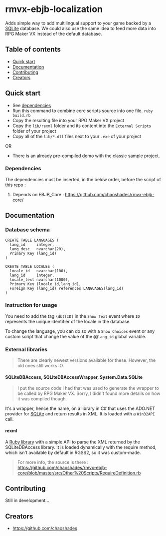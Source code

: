 # rmvx-ebjb-localization

Adds simple way to add multilingual support to your game backed by a [SQLite][url-sqlite] database. We could also use the same idea to feed more data into RPG Maker VX instead of the default database.

## Table of contents

- [Quick start](#quick-start)
- [Documentation](#documentation)
- [Contributing](#contributing)
- [Creators](#creators)

## Quick start

- See [dependencies](#dependencies)
- Run this command to combine core scripts source into one file. `ruby build.rb`
- Copy the resulting file into your RPG Maker VX project 
- Copy the `lib/rexml` folder and its content into the `External Scripts` folder of your project
- Copy all of the `lib/*.dll` files next to your `.exe` of your project

OR

- There is an already pre-compiled demo with the classic sample project.

### Dependencies

The dependencies must be inserted, in the below order, before the script of this repo :

1. Depends on EBJB_Core : <https://github.com/chaoshades/rmvx-ebjb-core/>

## Documentation

### Database schema

```text
CREATE TABLE LANGUAGES (
  lang_id     integer,
  lang_desc   nvarchar(20),
  Primary Key (lang_id)
)

CREATE TABLE LOCALES (
  locale_id   nvarchar(100),
  lang_id     integer,
  locale_text nvarchar(1000),
  Primary Key (locale_id,lang_id),
  Foreign Key (lang_id) references LANGUAGES(lang_id)
)
```

### Instruction for usage

You need to add the tag `\dbt[ID]` in the `Show Text` event where `ID` represents the unique identifier of the locale in the database. 

To change the language, you can do so with a `Show Choices` event or any custom script that change the value of the `@@lang_id` global variable.

### External libraries

> There are clearly newest versions available for these. However, the old ones still works :O.

#### SQLiteDBAccess, SQLiteDBAccessWrapper, System.Data.SQLite

> I put the source code I had that was used to generate the wrapper to be called by RPG Maker VX. Sorry, I didn't found more details on how it was compiled though.

It's a wrapper, hence the name, on a library in C# that uses the ADO.NET provider for [SQLite][url-sqlite] and return results in XML. It is loaded with a `Win32API` call. 

#### rexml

A [Ruby library](https://github.com/ruby/rexml) with a simple API to parse the XML returned by the SQLiteDBAccess library. It is loaded dynamically with the require method, which isn't available by default in RGSS2, so it was custom-made.
> For more info, the source is there : <https://github.com/chaoshades/rmvx-ebjb-core/blob/master/src/Other%20Scripts/RequireDefinition.rb>

## Contributing

Still in development...

## Creators

- <https://github.com/chaoshades>

 [url-sqlite]:    https://www.sqlite.org/index.html
